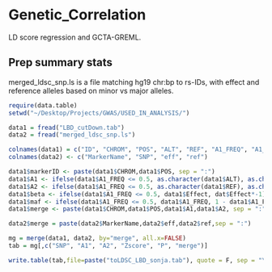 # Genetic_Correlation
LD score regression and GCTA-GREML.  

## Prep summary stats
merged_ldsc_snp.ls is a file matching hg19 chr:bp to rs-IDs, with effect and reference alleles based on minor vs major alleles. 

```R
require(data.table)
setwd("~/Desktop/Projects/GWAS/USED_IN_ANALYSIS/")

data1 = fread("LBD_cutDown.tab")
data2 = fread("merged_ldsc_snp.ls")

colnames(data1) = c("ID", "CHROM", "POS", "ALT", "REF", "A1_FREQ", "A1_CASE_FREQ", "A1_CTRL_FREQ", "Zscore", "Effect", "SE", "P")
colnames(data2) <- c("MarkerName", "SNP", "eff", "ref")

data1$markerID <- paste(data1$CHROM,data1$POS, sep = ":")
data1$A1 <- ifelse(data1$A1_FREQ <= 0.5, as.character(data1$ALT), as.character(data1$REF))
data1$A2 <- ifelse(data1$A1_FREQ <= 0.5, as.character(data1$REF), as.character(data1$ALT))
data1$beta <- ifelse(data1$A1_FREQ <= 0.5, data1$Effect, dat$Effect*-1)
data1$maf <- ifelse(data1$A1_FREQ <= 0.5, data1$A1_FREQ, 1 - data1$A1_FREQ)
data1$merge <- paste(data1$CHROM,data1$POS,data1$A1,data1$A2, sep = ":")

data2$merge = paste(data2$MarkerName,data2$eff,data2$ref,sep = ":")

mg = merge(data1, data2, by="merge", all.x=FALSE)
tab = mg[,c("SNP", "A1", "A2", "Zscore", "P", "merge")]

write.table(tab,file=paste("toLDSC_LBD_sonja.tab"), quote = F, sep = "\t", row.names = F)
````

